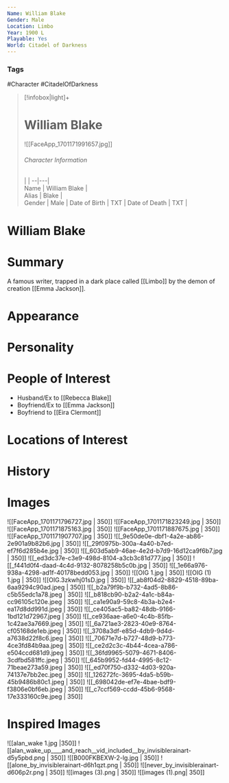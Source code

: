 ```yaml
---
Name: William Blake
Gender: Male
Location: Limbo
Year: 1900 L
Playable: Yes
World: Citadel of Darkness
---
```


### Tags
#Character #CitadelOfDarkness

> [!infobox|light]+  
> # William Blake  
> ![[FaceApp_1701171991657.jpg]]
> ###### Character Information
>  |   |
> --|---|  
> Name | William Blake |  
> Alias | Blake |  
> Gender | Male |
> Date of Birth | TXT |
> Date of Death | TXT |

# William Blake

# Summary
A famous writer, trapped in a dark place called [[Limbo]] by the demon of creation [[Emma Jackson]].
# Appearance

# Personality

# People of Interest
- Husband/Ex to [[Rebecca Blake]]
- Boyfriend/Ex to [[Emma Jackson]]
- Boyfriend to [[Eira Clermont]]

# Locations of Interest

# History

# Images
![[FaceApp_1701171796727.jpg | 350]]
![[FaceApp_1701171823249.jpg | 350]]
![[FaceApp_1701171875163.jpg | 350]]
![[FaceApp_1701171887675.jpg | 350]]
![[FaceApp_1701171907707.jpg | 350]]
![[_9e50de0e-dbf1-4a2e-ab86-2e901a9b82b6.jpg | 350]]
![[_29f0975b-300a-4a40-b7ed-ef7f6d285b4e.jpg | 350]]
![[_603d5ab9-46ae-4e2d-b7d9-16d12ca9f6b7.jpg | 350]]
![[_ed3dc37e-c3e9-498d-8104-a3cb3c81d777.jpg | 350]]
![[_f441d0f4-daad-4c4d-9132-8078258b5c0b.jpg | 350]]
![[_1e66a976-938a-4298-ad1f-40178bedd053.jpg | 350]]
![[OIG 1.jpg | 350]]
![[OIG (1) 1.jpg | 350]]
![[OIG.3zkwhj01sD.jpg | 350]]
![[_ab8f04d2-8829-4518-89ba-6aa9294c90ad.jpeg | 350]]
![[_b2a79f9b-b732-4ad5-8b86-c5b55edc1a78.jpeg | 350]]
![[_b818cb90-b2a2-4a1c-b84a-cc96105c120e.jpeg | 350]]
![[_ca1e90a9-59c8-4b3a-b2e4-ea17d8dd991d.jpeg | 350]]
![[_ce405ac5-ba82-48db-9166-1bd121d72967.jpeg | 350]]
![[_ce936aae-a6e0-4c4b-85fb-1c42ae3a7669.jpeg | 350]]
![[_6a721ae3-2823-40e9-8764-cf05168de1eb.jpeg | 350]]
![[_3708a3df-e85d-4db9-9d4d-a7638d22f8c6.jpeg | 350]]
![[_70671e7d-b727-48d9-b773-4ce3fd84b9aa.jpeg | 350]]
![[_ce2d2c3c-4b44-4cea-a786-e504ccd681d9.jpeg | 350]]
![[_36fd9965-5079-4671-8406-3cdfbd581ffc.jpeg | 350]]
![[_645b9952-fd44-4995-8c12-71beae273a59.jpeg | 350]]
![[_ed70f750-d332-4d03-920a-74137e7bb2ec.jpeg | 350]]
![[_126272fc-3695-4da5-b59b-45b9486b80c1.jpeg | 350]]
![[_698042de-ef7e-4bae-bdf9-f3806e0bf6eb.jpeg | 350]]
![[_c7ccf569-ccdd-45b6-9568-17e333160c9e.jpeg | 350]]
# Inspired Images
![[alan_wake 1.jpg |350]]
![[alan_wake_up____and_reach__vid_included__by_invisiblerainart-d5y5pbd.png | 350]]
![[B000FKBEXW-2-lg.jpg | 350]]
![[alone_by_invisiblerainart-d6h1qzt.png | 350]]
![[never_by_invisiblerainart-d606p2r.png | 350]]
![[images (3).png | 350]]
![[images (1).png| 350]]